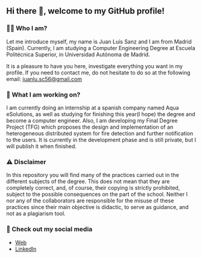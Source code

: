 ## Hi there 👋, welcome to my GitHub profile!

### :raising_hand_man: Who I am?
Let me introduce myself, my name is Juan Luis Sanz and I am from Madrid (Spain). Currently,
I am studying a Computer Engineering Degree at Escuela Politécnica Superior, in Universidad
Autónoma de Madrid. 

It is a pleasure to have you here, investigate everything you want in my profile. If you need 
to contact me, do not hesitate to do so at the following email: [juanlu.sc56@gmail.com](mailto:juanlu.sc56@gmail.com)

### :scroll: What I am working on?
I am currently doing an internship at a spanish company named Aqua eSolutions, as well as studying
for finishing this year(I hope) the degree and become a computer engineer.
Also, I am developing my Final Degree Project (TFG) which proposes the design and implementation of 
an heterogeneous distributed system for fire detection and further notification to the users. It is 
currently in the development phase and is still private, but I will publish it when finished.

### :warning: Disclaimer
In this repository you will find many of the practices carried out in the different subjects of 
the degree. This does not mean that they are completely correct, and, of course, their copying 
is strictly prohibited, subject to the possible consequences on the part of the school. Neither I 
nor any of the collaborators are responsible for the misuse of these practices since their main 
objective is didactic, to serve as guidance, and not as a plagiarism tool.

### :pineapple: Check out my social media
- [Web](#)
- [LinkedIn](#)

